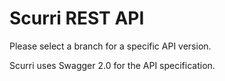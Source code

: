 # Scurri REST API

Please select a branch for a specific API version. 

Scurri uses Swagger 2.0 for the API specification.
